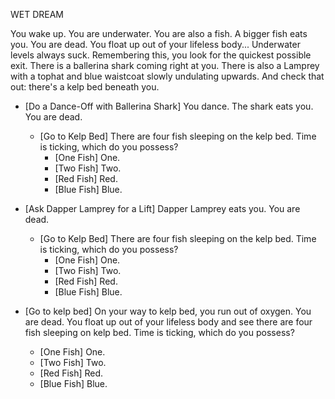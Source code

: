 WET DREAM

You wake up. You are underwater. You are also a fish. A bigger fish eats you. You are dead. You float up out of your lifeless body... Underwater levels always suck. Remembering this, you look for the quickest possible exit. There is a ballerina shark coming right at you. There is also a Lamprey with a tophat and blue waistcoat slowly undulating upwards. And check that out: there's a kelp bed beneath you.

+ [Do a Dance-Off with Ballerina Shark]
	You dance. The shark eats you. You are dead.
	+ [Go to Kelp Bed]
		There are four fish sleeping on the kelp bed. Time is ticking, which do you possess?
		+ [One Fish]
			One.
		+ [Two Fish]
			Two.
		+ [Red Fish]
			Red.
		+ [Blue Fish]
			Blue.
			
+ [Ask Dapper Lamprey for a Lift]
	Dapper Lamprey eats you. You are dead.
	+ [Go to Kelp Bed]
		There are four fish sleeping on the kelp bed. Time is ticking, which do you possess?
		+ [One Fish]
			One.
		+ [Two Fish]
			Two.
		+ [Red Fish]
			Red.
		+ [Blue Fish]
			Blue.
			
+ [Go to kelp bed]
	On your way to kelp bed, you run out of oxygen. You are dead. You float up out of your lifeless body and see there are four fish sleeping on kelp bed. Time is ticking, which do you possess?
	+ [One Fish]
		One.
	+ [Two Fish]
		Two.
	+ [Red Fish]
		Red.
	+ [Blue Fish]
		Blue.
	